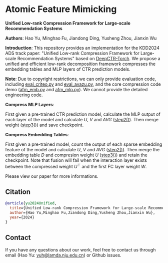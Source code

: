 # Atomic Feature Mimicking

**Unified Low-rank Compression Framework for Large-scale Recommendation Systems**

**Authors**: Hao Yu, Minghao Fu, Jiandong Ding, Yusheng Zhou, Jianxin Wu


<!-- [[`arXiv`](https://arxiv.org/pdf/2401.16811.pdf)] [[`bibtex`](#Citation)] -->

<!-- **Introduction**: This repository provides an implementation for the paper: "[Unified Low-rank Compression Framework for Large-scale Recommendation Systems](https://arxiv.org/pdf/2401.16811.pdf)" based on [DeepCTR-Torch](https://github.com/shenweichen/DeepCTR-Torch). We propose a unified and efficient low-rank decomposition framework compresses the embedding tables and MLP layers of CTR prediction models. -->

**Introduction**: This repository provides an implementation for the KDD2024 ADS track paper: "Unified Low-rank Compression Framework for Large-scale Recommendation Systems" based on [DeepCTR-Torch](https://github.com/shenweichen/DeepCTR-Torch). We propose a unified and efficient low-rank decomposition framework compresses the embedding tables and MLP layers of CTR prediction models.

**Note**: Due to copyright restrictions, we can only provide evaluation code, including [eval_criteo.py](https://github.com/yuhao318/Atomic_Feature_Mimicking/blob/main/eval_criteo.py) and [eval_avazu.py](https://github.com/yuhao318/Atomic_Feature_Mimicking/blob/main/eval_avazu.py), and the core compression code demo ([afm_emb.py](https://github.com/yuhao318/Atomic_Feature_Mimicking/blob/main/afm_emb.py) and [afm_mlp.py](https://github.com/yuhao318/Atomic_Feature_Mimicking/blob/main/afm_mlp.py)). We cannot provide the detailed engineering code. 

**Compress MLP Layers**:

First given a pre-trained CTR prediction model, calculate the MLP output of each layer of the model and calculate $U$, $V$ and $AVG$ ([step2()](https://github.com/yuhao318/Atomic_Feature_Mimicking/blob/main/afm_mlp.py#L86)). Then merge weight ([step3()](https://github.com/yuhao318/Atomic_Feature_Mimicking/blob/main/afm_mlp.py#L127)) and save checkpoint.


**Compress Embedding Tables**:

First given a pre-trained model, count the output of each sparse embedding feature of the model and calculate $U$, $V$ and $AVG$ ([step2()](https://github.com/yuhao318/Atomic_Feature_Mimicking/blob/main/afm_emb.py#L83)). Then merge the embedding table $D$ and compresion weight $U$ ([step3()](https://github.com/yuhao318/Atomic_Feature_Mimicking/blob/main/afm_emb.py#L113)) and retain the checkpoint. Note that fusion will fail when the interaction layer exists between the compressed weight $U^\top$ and the first FC layer weight $W$.

Please view our paper for more informations.

## <a name="Citation"></a>Citation

```bib
@article{yu2024Unified,
  title={Unified Low-rank Compression Framework for Large-scale Recommendation Systems},
  author={Hao Yu,Minghao Fu,Jiandong Ding,Yusheng Zhou,Jianxin Wu},
  year={2024}
}
```

## Contact

If you have any questions about our work, feel free to contact us through email (Hao Yu: yuh@lamda.nju.edu.cn) or Github issues.
